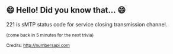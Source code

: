 ## 😄 Hello! Did you know that... 😄
221 is sMTP status code for service closing transmission channel.

<sup>(come back in 5 minutes for the next trivia)</sup>


<sup>Credits: http://numbersapi.com</sup>
